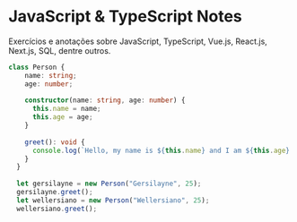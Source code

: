 # JavaScript & TypeScript Notes

Exercícios e anotações sobre JavaScript, TypeScript, Vue.js, React.js, Next.js, SQL, dentre outros.


```typescript
class Person {
    name: string;
    age: number;
  
    constructor(name: string, age: number) {
      this.name = name;
      this.age = age;
    }
  
    greet(): void { 
      console.log(`Hello, my name is ${this.name} and I am ${this.age} years old.`);
    }
  }
  
  let gersilayne = new Person("Gersilayne", 25);
  gersilayne.greet();
  let wellersiano = new Person("Wellersiano", 25);
  wellersiano.greet();
```
